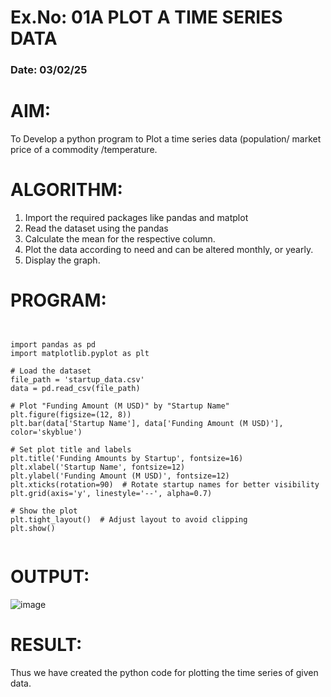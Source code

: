 # Ex.No: 01A PLOT A TIME SERIES DATA
###  Date: 03/02/25

# AIM:
To Develop a python program to Plot a time series data (population/ market price of a commodity
/temperature.
# ALGORITHM:
1. Import the required packages like pandas and matplot
2. Read the dataset using the pandas
3. Calculate the mean for the respective column.
4. Plot the data according to need and can be altered monthly, or yearly.
5. Display the graph.
# PROGRAM:
```


import pandas as pd
import matplotlib.pyplot as plt

# Load the dataset
file_path = 'startup_data.csv'
data = pd.read_csv(file_path)

# Plot "Funding Amount (M USD)" by "Startup Name"
plt.figure(figsize=(12, 8))
plt.bar(data['Startup Name'], data['Funding Amount (M USD)'], color='skyblue')

# Set plot title and labels
plt.title('Funding Amounts by Startup', fontsize=16)
plt.xlabel('Startup Name', fontsize=12)
plt.ylabel('Funding Amount (M USD)', fontsize=12)
plt.xticks(rotation=90)  # Rotate startup names for better visibility
plt.grid(axis='y', linestyle='--', alpha=0.7)

# Show the plot
plt.tight_layout()  # Adjust layout to avoid clipping
plt.show()


```





# OUTPUT:


![image](https://github.com/user-attachments/assets/32cc4ebc-2b48-4310-a114-4a8c2eba90e9)




# RESULT:
Thus we have created the python code for plotting the time series of given data.

